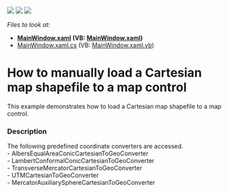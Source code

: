 <!-- default badges list -->
![](https://img.shields.io/endpoint?url=https://codecentral.devexpress.com/api/v1/VersionRange/128571695/22.2.2%2B)
[![](https://img.shields.io/badge/Open_in_DevExpress_Support_Center-FF7200?style=flat-square&logo=DevExpress&logoColor=white)](https://supportcenter.devexpress.com/ticket/details/T207742)
[![](https://img.shields.io/badge/📖_How_to_use_DevExpress_Examples-e9f6fc?style=flat-square)](https://docs.devexpress.com/GeneralInformation/403183)
<!-- default badges end -->
<!-- default file list -->
*Files to look at*:

* **[MainWindow.xaml](./CS/BuildInCoordinateConverters/MainWindow.xaml) (VB: [MainWindow.xaml](./VB/BuildInCoordinateConverters/MainWindow.xaml))**
* [MainWindow.xaml.cs](./CS/BuildInCoordinateConverters/MainWindow.xaml.cs) (VB: [MainWindow.xaml.vb](./VB/BuildInCoordinateConverters/MainWindow.xaml.vb))
<!-- default file list end -->
# How to manually load a Cartesian map shapefile to a map control


This example demonstrates how to load a Cartesian map shapefile to a map control.


<h3>Description</h3>

The following predefined coordinate converters are accessed.<br />- AlbersEqualAreaConicCartesianToGeoConverter<br />- LambertConformalConicCartesianToGeoConverter<br />- TransverseMercatorCartesianToGeoConverter<br />- UTMCartesianToGeoConverter&nbsp;<br />- MercatorAuxiliarySphereCartesianToGeoConverter

<br/>



